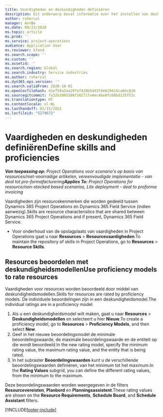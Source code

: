 ```yaml
---
title: Vaardigheden en deskundigheden definiëren
description: Dit onderwerp bevat informatie over het instellen van deskundigheidsmodellen om resources te beoordelen.
author: ruhercul
manager: AnnBe
ms.date: 09/23/2020
ms.topic: article
ms.prod: ''
ms.service: project-operations
audience: Application User
ms.reviewer: kfend
ms.search.scope: ''
ms.custom: ''
ms.assetid: ''
ms.search.region: Global
ms.search.industry: Service industries
ms.author: ruhercul
ms.dyn365.ops.version: ''
ms.search.validFrom: 2020-10-01
ms.openlocfilehash: d1ef50a3aa297ef439b54d37de629414ca66c820
ms.sourcegitcommit: fa32b1893286f20271fa4ec4be8fc68bd135f53c
ms.translationtype: HT
ms.contentlocale: nl-NL
ms.lasthandoff: 02/15/2021
ms.locfileid: "5279672"
---
```

# <a name="define-skills-and-proficiencies"></a><span data-ttu-id="b13b6-103">Vaardigheden en deskundigheden definiëren</span><span class="sxs-lookup"><span data-stu-id="b13b6-103">Define skills and proficiencies</span></span>

<span data-ttu-id="b13b6-104">_**Van toepassing op:** Project Operations voor scenario's op basis van resources/niet-voorradige artikelen, vereenvoudigde implementatie - van deal tot pro-formafacturering_</span><span class="sxs-lookup"><span data-stu-id="b13b6-104">_**Applies To:** Project Operations for resource/non-stocked based scenarios, Lite deployment - deal to proforma invoicing_</span></span>

<span data-ttu-id="b13b6-105">Vaardigheden zijn resourcekenmerken die worden gedeeld tussen Dynamics 365 Project Operations en Dynamics 365 Field Service (indien aanwezig).</span><span class="sxs-lookup"><span data-stu-id="b13b6-105">Skills are resource characteristics that are shared between Dynamics 365 Project Operations and if present, Dynamics 365 Field Service.</span></span> 

- <span data-ttu-id="b13b6-106">Voor onderhoud van de opslagplaats van vaardigheden in Project Operations gaat u naar **Resources** \> **Resourcevaardigheden**.</span><span class="sxs-lookup"><span data-stu-id="b13b6-106">To maintain the repository of skills in Project Operations, go to **Resources** \> **Resource Skills**.</span></span> 

## <a name="use-proficiency-models-to-rate-resources"></a><span data-ttu-id="b13b6-107">Resources beoordelen met deskundigheidsmodellen</span><span class="sxs-lookup"><span data-stu-id="b13b6-107">Use proficiency models to rate resources</span></span>

<span data-ttu-id="b13b6-108">Vaardigheden voor resources worden beoordeeld door middel van deskundigheidsmodellen.</span><span class="sxs-lookup"><span data-stu-id="b13b6-108">Skills for resources are rated by proficiency models.</span></span> <span data-ttu-id="b13b6-109">De individuele beoordelingen zijn in een deskundigheidsmodel.</span><span class="sxs-lookup"><span data-stu-id="b13b6-109">The individual ratings are in a proficiency model.</span></span> 

1. <span data-ttu-id="b13b6-110">Als u een deskundigheidsmodel wilt maken, gaat u naar **Resources** \> **Deskundigheidsmodellen** en selecteert u hier **Nieuw**.</span><span class="sxs-lookup"><span data-stu-id="b13b6-110">To create a proficiency model, go to **Resources** \> **Proficiency Models**, and then select **New**.</span></span>
2. <span data-ttu-id="b13b6-111">Geef in het nieuwe beoordelingsmodel de minimale beoordelingswaarde, de maximale beoordelingswaarde en de entiteit op die wordt beoordeeld.</span><span class="sxs-lookup"><span data-stu-id="b13b6-111">In the new rating model, specify the minimum rating value, the maximum rating value, and the entity that is being rated.</span></span>
3. <span data-ttu-id="b13b6-112">In het subraster **Beoordelingswaarden** kunt u de verschillende beoordelingswaarden definiëren, van het minimum tot het maximum.</span><span class="sxs-lookup"><span data-stu-id="b13b6-112">In the **Rating Values** subgrid, you can define the different rating values, from the minimum to the maximum.</span></span>


<span data-ttu-id="b13b6-113">Deze beoordelingswaarden worden weergegeven in de filters **Resourcevereisten**, **Planbord** en **Planningsassistent**.</span><span class="sxs-lookup"><span data-stu-id="b13b6-113">These rating values are shown on the **Resource Requirements**, **Schedule Board**, and **Schedule Assistant** filters.</span></span>


[!INCLUDE[footer-include](../includes/footer-banner.md)]